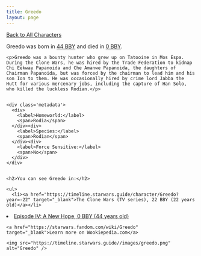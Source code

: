 ```yaml
---
title: Greedo
layout: page
---
```

<a href="/character" class="smaller">Back to All Characters</a>

<div class="container">
  <div class="col-10">
    <p>
    Greedo     was born in <a href="https://timeline.starwars.guide/character/Greedo?year=-44" target="_blank">44 BBY</a> and died in <a href="https://timeline.starwars.guide/character/Greedo?year=0" target="_blank">0 BBY</a>.        
    </p>

    <p>Greedo was a bounty hunter who grew up on Tatooine in Mos Espa. During the Clone Wars, he was hired by the Trade Federation to kidnap Chi Eekway Papanoida and Che Amanwe Papanoida, the daughters of Chairman Papanoida, but was forced by the chairman to lead him and his son Ion to them. He was occasionally hired by crime lord Jabba the Hutt for various mercenary jobs, including the capture of Han Solo, who killed the luckless Rodian.</p>


    <div class='metadata'>
      <div>
        <label>Homeworld:</label>
        <span>Rodia</span>
      </div><div>
        <label>Species:</label>
        <span>Rodian</span>
      </div><div>
        <label>Force Sensitive:</label>
        <span>No</span>
      </div>
    </div>


    <h2>You can see Greedo in:</h2>

    <ul>
      <li><a href="https://timeline.starwars.guide/character/Greedo?year=-22" target="_blank">The Clone Wars (TV series), 22 BBY (22 years old)</a></li>
  <li><a href="https://timeline.starwars.guide/character/Greedo?year=0" target="_blank">Episode IV: A New Hope, 0 BBY (44 years old)</a></li>
    </ul>

    <a href="https://starwars.fandom.com/wiki/Greedo" target="_blank">Learn more on Wookiepedia.com</a>
  </div>
  <div class="character_image col-2">
    
    <img src="https://timeline.starwars.guide//images/greedo.png" alt="Greedo" />
  </div>
</div>
